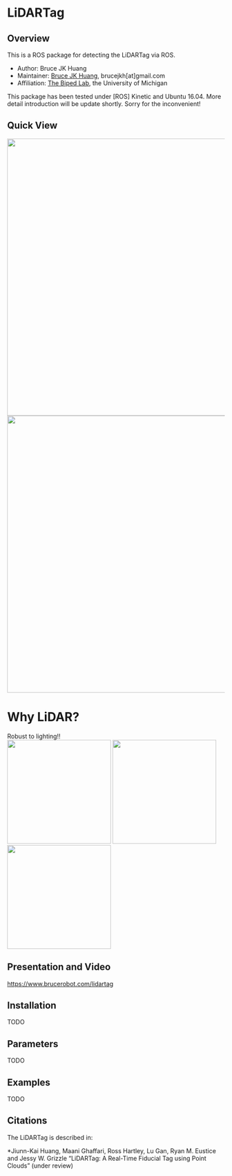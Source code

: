 # LiDARTag
## Overview

This is a ROS package for detecting the LiDARTag via ROS.

* Author: Bruce JK Huang
* Maintainer: [Bruce JK Huang](https://www.brucerobot.com/), brucejkh[at]gmail.com
* Affiliation: [The Biped Lab](https://www.biped.solutions/), the University of Michigan

This package has been tested under [ROS] Kinetic and Ubuntu 16.04.
More detail introduction will be update shortly. Sorry for the inconvenient!

## Quick View
<img src="https://github.com/brucejk/LiDARTag/blob/master/figure/figure1-2.png" width="640">
<img src="https://github.com/brucejk/LiDARTag/blob/master/figure/figure1.png" width="640">

# Why LiDAR?
Robust to lighting!!  
<img src="https://github.com/brucejk/LiDARTag/blob/master/figure/lighting1.jpg" width="240">
<img src="https://github.com/brucejk/LiDARTag/blob/master/figure/lighting2.jpg" width="240">
<img src="https://github.com/brucejk/LiDARTag/blob/master/figure/lighting3.jpg" width="240">



## Presentation and Video
https://www.brucerobot.com/lidartag

## Installation
TODO

## Parameters
TODO

## Examples
TODO

## Citations
The LiDARTag is described in: 

*Jiunn-Kai Huang, Maani Ghaffari, Ross Hartley, Lu Gan, Ryan M. Eustice and Jessy W. Grizzle “LiDARTag: A Real-Time Fiducial Tag using Point Clouds” (under review)


